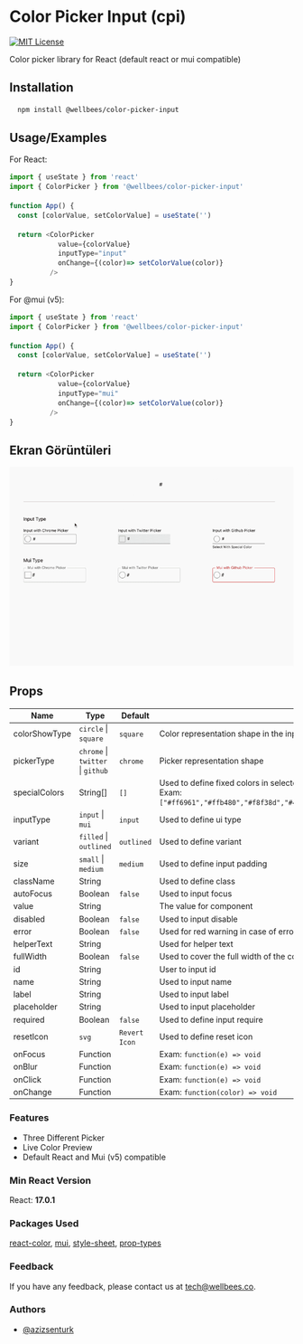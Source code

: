 
# Color Picker Input (cpi) 

[![MIT License](https://img.shields.io/badge/License-MIT-green.svg)](https://github.com/wellbees/color-picker-input/blob/master/LICENSE)

Color picker library for React (default react or mui compatible)

## Installation 

```bash 
  npm install @wellbees/color-picker-input
```
    
## Usage/Examples

For React:
```js
import { useState } from 'react'
import { ColorPicker } from '@wellbees/color-picker-input'

function App() {
  const [colorValue, setColorValue] = useState('')
  
  return <ColorPicker 
            value={colorValue}
            inputType="input"
            onChange={(color)=> setColorValue(color)} 
          />
}
```

For @mui (v5):
```js
import { useState } from 'react'
import { ColorPicker } from '@wellbees/color-picker-input'

function App() {
  const [colorValue, setColorValue] = useState('')

  return <ColorPicker 
            value={colorValue}
            inputType="mui"
            onChange={(color)=> setColorValue(color)} 
          />
}
```


  
## Ekran Görüntüleri

![Uygulama Ekran Görüntüsü](/images/example.gif)

  ## Props

| Name | Type | Default | Description | 
| --- | --- | --- | --- |
| colorShowType | `circle` \| `square` | `square` | Color representation shape in the input area |
| pickerType | `chrome` \| `twitter` \| `github` | `chrome` | Picker representation shape |
| specialColors | String[] | `[]` | Used to define fixed colors in selectors. Available on Github and Twitter Selectors. Exam: `["#ff6961","#ffb480","#f8f38d","#42d6a4","#08cad1","#59adf6","#9d94ff","#c780e8"]` |
| inputType | `input` \| `mui` | `input` | Used to define ui type |
| variant | `filled` \| `outlined` | `outlined` | Used to define variant |
| size | `small` \| `medium` | `medium` | Used to define input padding |
| className | String | | Used to define class |
| autoFocus | Boolean | `false` | Used to input focus |
| value | String | | The value for component |
| disabled | Boolean | `false` | Used to input disable |
| error | Boolean | `false` | Used for red warning in case of error |
| helperText | String | | Used for helper text  |
| fullWidth | Boolean | `false` | Used to cover the full width of the container |
| id | String | | User to input id |
| name | String | | Used to input name |
| label | String | | Used to input label |
| placeholder | String | | Used to input placeholder |
| required | Boolean | `false` | Used to define input require |
| resetIcon | `svg` | `Revert Icon` | Used to define reset icon |
| onFocus | Function | | Exam: `function(e) => void` |
| onBlur | Function | | Exam: `function(e) => void` |
| onClick | Function | | Exam: `function(e) => void` |
| onChange | Function | | Exam: `function(color) => void` |


### Features

- Three Different Picker
- Live Color Preview
- Default React and Mui (v5) compatible

  
### Min React Version

React: **17.0.1**

### Packages Used

[react-color](https://www.npmjs.com/package/react-color),
[mui](https://www.npmjs.com/package/@mui/material),
[style-sheet](https://www.npmjs.com/package/style-sheet),
[prop-types](https://www.npmjs.com/package/prop-types)

  
### Feedback

If you have any feedback, please contact us at tech@wellbees.co.
### Authors
- [@azizsenturk](https://github.com/azizsenturk)

  
